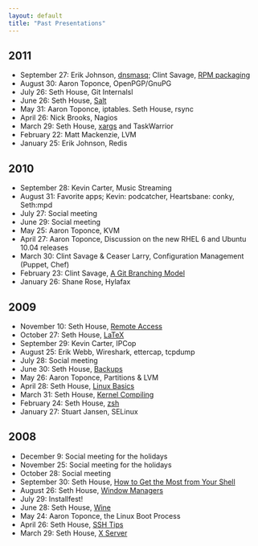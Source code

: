 ```yaml
---
layout: default
title: "Past Presentations"
---
```


2011
----
* September 27: Erik Johnson, [dnsmasq](https://github.com/downloads/oalug/oalug.github.com/dnsmasq.pdf); Clint Savage, [RPM packaging](https://groups.google.com/forum/#!topic/oalug/O-GMPbjTEws)
* August 30: Aaron Toponce, OpenPGP/GnuPG
* July 26: Seth House, Git Internalsl
* June 26: Seth House, [Salt](https://github.com/whiteinge/presentations/tree/master/oalug_2011-06-28_salt)
* May 31: Aaron Toponce, iptables. Seth House, rsync
* April 26: Nick Brooks, Nagios
* March 29: Seth House, [xargs](https://github.com/whiteinge/presentations/tree/master/oalug_2011-02-22_xargs) and TaskWarrior
* February 22: Matt Mackenzie, LVM
* January 25: Erik Johnson, Redis

2010
----
* September 28: Kevin Carter, Music Streaming
* August 31: Favorite apps; Kevin: podcatcher, Heartsbane: conky, Seth:mpd
* July 27: Social meeting
* June 29: Social meeting
* May 25: Aaron Toponce, KVM
* April 27: Aaron Toponce, Discussion on the new RHEL 6 and Ubuntu 10.04 releases
* March 30: Clint Savage & Ceaser Larry, Configuration Management (Puppet, Chef)
* February 23: Clint Savage, [A Git Branching Model](http://nvie.com/git-model)
* January 26: Shane Rose, Hylafax

2009
----
* November 10: Seth House, [Remote Access](https://github.com/whiteinge/presentations/tree/master/oalug_2009-11-24_remote-access)
* October 27: Seth House, [LaTeX](https://github.com/whiteinge/presentations/tree/master/oalug_2009-10-27_latex)
* September 29: Kevin Carter, IPCop
* August 25: Erik Webb, Wireshark, ettercap, tcpdump
* July 28: Social meeting
* June 30: Seth House, [Backups](https://github.com/whiteinge/presentations/tree/master/oalug_2009-06-30_backups)
* May 26: Aaron Toponce, Partitions & LVM
* April 28: Seth House, [Linux Basics](https://github.com/whiteinge/presentations/tree/master/oalug_2009-04-28_linux-basics)
* March 31: Seth House, [Kernel Compiling](https://github.com/whiteinge/presentations/tree/master/oalug_2009-03-31_kernel-compiling)
* February 24: Seth House, [zsh](https://github.com/whiteinge/presentations/tree/master/oalug_2007-08-25_zsh)
* January 27: Stuart Jansen, SELinux

2008
----
* December 9: Social meeting for the holidays
* November 25: Social meeting for the holidays
* October 28: Social meeting
* September 30: Seth House, [How to Get the Most from Your Shell](https://github.com/whiteinge/presentations/tree/master/oalug_2008-09-30_command-line)
* August 26: Seth House, [Window Managers](https://github.com/whiteinge/presentations/tree/master/oalug_2008-08-26_windowmanagers)
* July 29: Installfest!
* June 28: Seth House, [Wine](https://github.com/whiteinge/presentations/tree/master/oalug_2008-06-28_wine)
* May 24: Aaron Toponce, the Linux Boot Process
* April 26: Seth House, [SSH Tips](https://github.com/whiteinge/presentations/tree/master/oalug_2008-04-26_ssh-tricks)
* March 29: Seth House, [X Server](https://github.com/whiteinge/presentations/tree/master/oalug_2008-03-29_x-power-tools)
